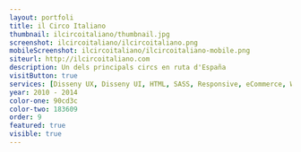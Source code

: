 ```yaml
---
layout: portfoli
title: il Circo Italiano
thumbnail: ilcircoitaliano/thumbnail.jpg
screenshot: ilcircoitaliano/ilcircoitaliano.png
mobileScreenshot: ilcircoitaliano/ilcircoitaliano-mobile.png
siteurl: http://ilcircoitaliano.com
description: Un dels principals circs en ruta d'España
visitButton: true
services: [Disseny UX, Disseny UI, HTML, SASS, Responsive, eCommerce, WordPress, Disseny Gràfic, Social Media]
year: 2010 - 2014
color-one: 90cd3c
color-two: 183609
order: 9
featured: true
visible: true
---
```

